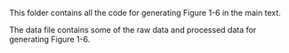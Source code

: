 
This folder contains all the code for generating Figure 1-6 in the main text.

The data file contains some of the raw data and processed data for generating Figure 1-6. 
